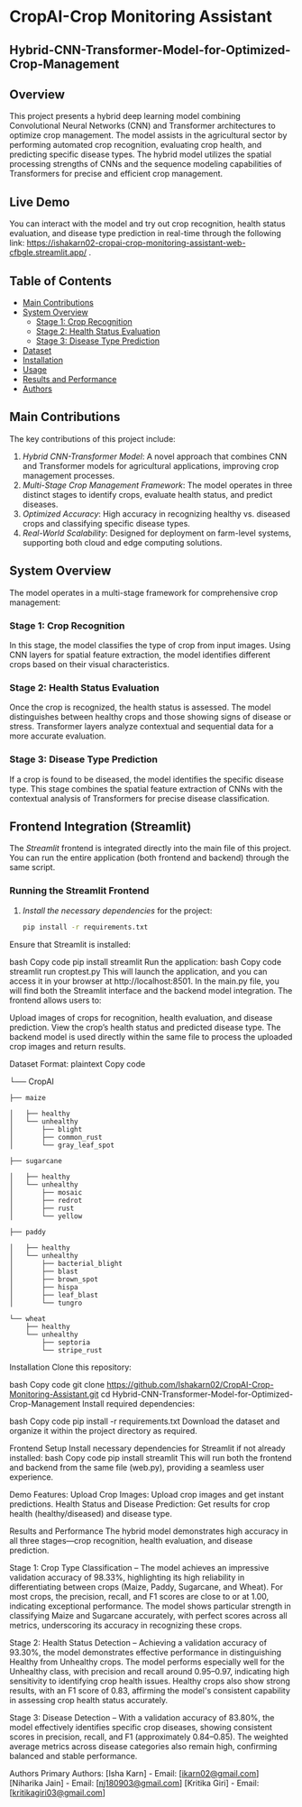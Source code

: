 # CropAI-Crop Monitoring Assistant
## Hybrid-CNN-Transformer-Model-for-Optimized-Crop-Management

## Overview
This project presents a hybrid deep learning model combining Convolutional Neural Networks (CNN) and Transformer architectures to optimize crop management. The model assists in the agricultural sector by performing automated crop recognition, evaluating crop health, and predicting specific disease types. The hybrid model utilizes the spatial processing strengths of CNNs and the sequence modeling capabilities of Transformers for precise and efficient crop management.

## Live Demo
You can interact with the model and try out crop recognition, health status evaluation, and disease type prediction in real-time through the following link: https://ishakarn02-cropai-crop-monitoring-assistant-web-cfbgle.streamlit.app/ .

## Table of Contents
- [Main Contributions](#main-contributions)
- [System Overview](#system-overview)
  - [Stage 1: Crop Recognition](#stage-1-crop-recognition)
  - [Stage 2: Health Status Evaluation](#stage-2-health-status-evaluation)
  - [Stage 3: Disease Type Prediction](#stage-3-disease-type-prediction)
- [Dataset](#dataset)
- [Installation](#installation)
- [Usage](#usage)
- [Results and Performance](#results-and-performance)
- [Authors](#authors)

## Main Contributions
The key contributions of this project include:
1. *Hybrid CNN-Transformer Model*: A novel approach that combines CNN and Transformer models for agricultural applications, improving crop management processes.
2. *Multi-Stage Crop Management Framework*: The model operates in three distinct stages to identify crops, evaluate health status, and predict diseases.
3. *Optimized Accuracy*: High accuracy in recognizing healthy vs. diseased crops and classifying specific disease types.
4. *Real-World Scalability*: Designed for deployment on farm-level systems, supporting both cloud and edge computing solutions.

## System Overview
The model operates in a multi-stage framework for comprehensive crop management:

### Stage 1: Crop Recognition
In this stage, the model classifies the type of crop from input images. Using CNN layers for spatial feature extraction, the model identifies different crops based on their visual characteristics.

### Stage 2: Health Status Evaluation
Once the crop is recognized, the health status is assessed. The model distinguishes between healthy crops and those showing signs of disease or stress. Transformer layers analyze contextual and sequential data for a more accurate evaluation.

### Stage 3: Disease Type Prediction
If a crop is found to be diseased, the model identifies the specific disease type. This stage combines the spatial feature extraction of CNNs with the contextual analysis of Transformers for precise disease classification.

## Frontend Integration (Streamlit)
The *Streamlit* frontend is integrated directly into the main file of this project. You can run the entire application (both frontend and backend) through the same script.

### Running the Streamlit Frontend
1. *Install the necessary dependencies* for the project:
   ```bash
   pip install -r requirements.txt
Ensure that Streamlit is installed:

bash
Copy code
pip install streamlit
Run the application:
bash
Copy code
streamlit run croptest.py
This will launch the application, and you can access it in your browser at http://localhost:8501.
In the main.py file, you will find both the Streamlit interface and the backend model integration. The frontend allows users to:

Upload images of crops for recognition, health evaluation, and disease prediction.
View the crop’s health status and predicted disease type.
The backend model is used directly within the same file to process the uploaded crop images and return results.

Dataset Format:
plaintext
Copy code


└── CropAI

    ├── maize

    │   ├── healthy
    │   └── unhealthy
    │       ├── blight
    │       ├── common_rust
    │       └── gray_leaf_spot

    ├── sugarcane

    │   ├── healthy
    │   └── unhealthy
    │       ├── mosaic
    │       ├── redrot
    │       ├── rust
    │       └── yellow

    ├── paddy

    │   ├── healthy
    │   └── unhealthy
    │       ├── bacterial_blight
    │       ├── blast
    │       ├── brown_spot
    │       ├── hispa
    │       ├── leaf_blast
    │       └── tungro

    └── wheat
        ├── healthy
        └── unhealthy
            ├── septoria
            └── stripe_rust
Installation
Clone this repository:

bash
Copy code
git clone https://github.com/Ishakarn02/CropAI-Crop-Monitoring-Assistant.git
cd Hybrid-CNN-Transformer-Model-for-Optimized-Crop-Management
Install required dependencies:

bash
Copy code
pip install -r requirements.txt
Download the dataset and organize it within the project directory as required.

Frontend Setup
Install necessary dependencies for Streamlit if not already installed:
bash
Copy code
pip install streamlit
This will run both the frontend and backend from the same file (web.py), providing a seamless user experience.


Demo Features:
Upload Crop Images: Upload crop images and get instant predictions.
Health Status and Disease Prediction: Get results for crop health (healthy/diseased) and disease type.

Results and Performance
The hybrid model demonstrates high accuracy in all three stages—crop recognition, health evaluation, and disease prediction.

Stage 1: Crop Type Classification – The model achieves an impressive validation accuracy of 98.33%, highlighting its high reliability in differentiating between crops (Maize, Paddy, Sugarcane, and Wheat). For most crops, the precision, recall, and F1 scores are close to or at 1.00, indicating exceptional performance. The model shows particular strength in classifying Maize and Sugarcane accurately, with perfect scores across all metrics, underscoring its accuracy in recognizing these crops.

Stage 2: Health Status Detection – Achieving a validation accuracy of 93.30%, the model demonstrates effective performance in distinguishing Healthy from Unhealthy crops. The model performs especially well for the Unhealthy class, with precision and recall around 0.95–0.97, indicating high sensitivity to identifying crop health issues. Healthy crops also show strong results, with an F1 score of 0.83, affirming the model's consistent capability in assessing crop health status accurately.

Stage 3: Disease Detection – With a validation accuracy of 83.80%, the model effectively identifies specific crop diseases, showing consistent scores in precision, recall, and F1 (approximately 0.84–0.85). The weighted average metrics across disease categories also remain high, confirming balanced and stable performance.


Authors
Primary Authors:
[Isha Karn] - Email: [ikarn02@gmail.com]
[Niharika Jain] - Email: [nj180903@gmail.com]
[Kritika Giri] - Email: [kritikagiri03@gmail.com]
